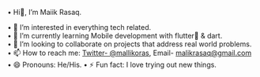 • Hi👋, I’m Maiik Rasaq.
                              
                              
                              
                              
   •  👀 I’m interested in everything tech related.   
   •  🌱 I’m currently learning Mobile development with flutter💙 & dart.  
   •  💞️ I’m looking to collaborate on projects that address real world problems.  
   •  📫 How to reach me: [Twitter- @mallikoras](https://twitter.com/@malikoras), Email- malikrasaq@gmail.com  
   •  😄 Pronouns: He/His.
   •  ⚡ Fun fact: I love trying out new things. 



